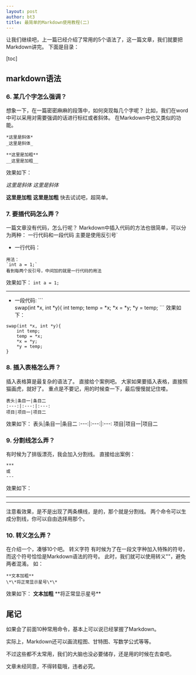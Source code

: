 ```yaml
---
layout: post
author: bt3
title: 最简单的Markdown使用教程(二)
---
```


让我们继续吧，上一篇已经介绍了常用的5个语法了，这一篇文章，我们就要把Markdown讲完。
下面是目录：

[toc]

## markdown语法
### 6. 某几个字怎么强调？
想象一下，在一篇密密麻麻的段落中，如何突现每几个字呢？
比如，我们在word中可以采用对需要强调的话进行标红或者斜体。
在Markdown中也又类似的功能。
```dotnetcli
*这里是斜体*
_这里是斜体_

**这里是加粗**
__这里是加粗__
```
效果如下：

*这里是斜体*
_这里是斜体_

**这里是加粗**
__这里是加粗__
快去试试吧，超简单。

### 7. 要插代码怎么弄？
一篇文章没有代码，怎么行呢？
Markdown中插入代码的方法也很简单，可以分为两种：
 一行代码和一段代码
主要是使用反引号\` 

- 一行代码：
```dotnetcli
用法：
`int a = 1;`
看到每两个反引号，中间加的就是一行代码的用法
```
效果如下：
`int a = 1;`

***
- 一段代码:
\`\`\`  
swap(int *x, int *y){
    int temp;
    temp = *x;
    *x = *y;
    *y = temp;
\`\`\` 
效果如下：
```一段代码的使用方法：
swap(int *x, int *y){
    int temp;
    temp = *x;
    *x = *y;
    *y = temp;
}
```

### 8. 插入表格怎么弄？
插入表格算是最复杂的语法了。
直接给个案例吧。
大家如果要插入表格，直接照猫画虎，就好了。
重点是不要记，用的时候查一下，最后慢慢就记住喽。

```dotnetcli
表头|条目一|条目二
:---:|:---:|:---:
项目|项目一|项目二
```
效果如下：
表头|条目一|条目二
:---:|:---:|:---:
项目|项目一|项目二

### 9. 分割线怎么弄？
有时候为了排版漂亮，我会加入分割线。
直接给出案例：
```dotnetcli
***
或
---
```
效果如下：
***

---

注意看效果，是不是出现了两条横线，是的，那个就是分割线。
两个命令可以生成分割线，你可以自由选择用那个。

### 10. 转义怎么弄？
在介绍一个，凑够10个吧。
转义字符
有时候为了在一段文字种加入特殊的符号，而这个符号恰恰是Markdown语法的符号。
此时，我们就可以使用转义"\"，避免两者混淆。
如：
```dotnetcli
**文本加粗**
\*\*将正常显示星号\*\*
```
效果如下：
**文本加粗**
\*\*将正常显示星号\*\*

## 尾记
如果会了前面10种常用命令，基本上可以说已经掌握了Markdown。

实际上，Markdown还可以画流程图、甘特图、写数学公式等等。

不过这些都不太常用，我们的大脑也没必要储存，还是用的时候在去查吧。

文章未经同意，不得转载哦，违者必究。




